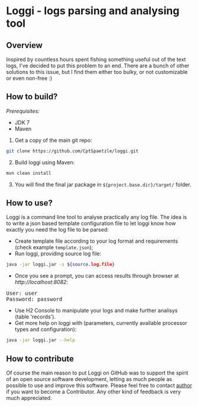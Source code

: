 Loggi - logs parsing and analysing tool
=======================================

Overview
--------
Inspired by countless hours spent fishing something useful out of the text logs, I've decided to put this problem to an end. There are a bunch of other solutions to this issue, but I find them either too bulky, or not customizable or even non-free :)

How to build?
-------------

*Prerequisites:*
* JDK 7
* Maven

1. Get a copy of the main git repo:
```bash
git clone https://github.com/CptSpaetzle/loggi.git
```
2. Build loggi using Maven:
```bash
mvn clean install
```
3. You will find the final jar package in `${project.base.dir}/target/` folder.

How to use?
-----------
Loggi is a command line tool to analyse practically any log file. The idea is to write a json based template configuration file to let loggi know how exactly you need the log file to be parsed:
* Create template file according to your log format and requirements (check example `template.json`);
* Run loggi, providing source log file:
```bash
java -jar loggi.jar -s ${source.log.file}
```
* Once you see a prompt, you can access results through browser at *http://localhost:8082*:
<pre>
User: user
Password: password
</pre>
* Use H2 Console to manipulate your logs and make further analisys (table 'records').
* Get more help on loggi with (parameters, currently available processor types and configuration):
```bash
java -jar loggi.jar --help
```

How to contribute
-----------------
Of course the main reason to put Loggi on GitHub was to support the spirit of an open source software development, letting as much people as possible to use and improve this software. Please feel free to contact [author](https://github.com/CptSpaetzle) if you want to become a Contributor. Any other kind of feedback is very much appreciated.